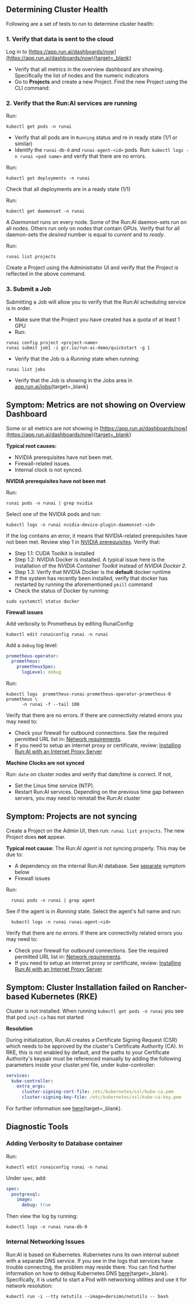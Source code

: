 
## Determining Cluster Health

Following are a set of tests to run to determine cluster health:

### 1. Verify that data is sent to the cloud

Log in to [https://app.run.ai/dashboards/now](https://app.run.ai/dashboards/now){target=_blank}

* Verify that all metrics in the overview dashboard are showing. Specifically the list of nodes and the numeric indicators
* Go to __Projects__ and create a new Project. Find the new Project using the CLI command:


### 2. Verify that the Run:AI services are running

Run:

```
kubectl get pods -n runai
```

* Verify that all pods are in ``Running`` status and re in ready state (1/1 or similar)
* Identify the `runai-db-0` and `runai-agent-<id>` pods. Run: `kubectl logs -n runai <pod name>` and verify that there are no errors.

Run:

```
kubectl get deployments -n runai
```

Check that all deployments are in a ready state (1/1)

Run:

```
kubectl get daemonset -n runai
```

A _Daemonset_ runs on every node. Some of the Run:AI daemon-sets run on all nodes. Others run only on nodes that contain GPUs. Verify that for all daemon-sets the _desired_ number is equal to  _current_ and to _ready_. 


Run:

```
runai list projects
```

Create a Project using the Administrator UI and verify that the Project is reflected in the above command. 

### 3. Submit a Job

Submitting a Job will allow you to verify that the Run:AI scheduling service is in order. 

* Make sure that the Project you have created has a quota of at least 1 GPU
* Run:

``` 
runai config project <project-name>
runai submit job1 -i gcr.io/run-ai-demo/quickstart -g 1
```

* Verify that the Job is a _Running_ state when running: 

```
runai list jobs
```

* Verify that the Job is showing in the Jobs area in [app.run.ai/jobs](https://app.run.ai/jobs){target=_blank}


## Symptom: Metrics are not showing on Overview Dashboard

Some or all metrics are not showing in [https://app.run.ai/dashboards/now](https://app.run.ai/dashboards/now){target=_blank}

__Typical root causes:__

* NVIDIA prerequisites have not been met.
* Firewall-related issues.
* Internal clock is not synced.


__NVIDIA prerequisites have not been met__

Run:

```
runai pods -n runai | grep nvidia
```

Select one of the NVIDIA pods and run:

```
kubectl logs -n runai nvidia-device-plugin-daemonset-<id>
```

If the log contains an error, it means that NVIDIA-related prerequisites have not been met. Review step 1 in [NVIDIA prerequisites](../Installing-Run-AI-on-an-on-premise-Kubernetes-Cluster/#step-1-nvidia). Verify that:

* Step 1.1: CUDA Toolkit is installed
* Step 1.2: NVIDIA Docker is installed. A typical issue here is the installation of the _NVIDIA Container Toolkit_ instead of _NVIDIA Docker 2_. 
* Step 1.3: Verify that NVIDIA Docker is the __default__ docker runtime
* If the system has recently been installed, verify that docker has restarted by running the aforementioned  `pkill` command
* Check the status of Docker by running:

```
sudo systemctl status docker
```

__Firewall issues__

Add verbosity to Prometheus by editing RunaiConfig:

```
kubectl edit runaiconfig runai -n runai
```

Add a `debug` log level:

``` YAML
prometheus-operator:
  prometheus:
    prometheusSpec:
      logLevel: debug
```

Run:
``` 
kubectl logs  prometheus-runai-prometheus-operator-prometheus-0 prometheus \
      -n runai -f --tail 100
```

Verify that there are no errors. If there are connectivity related errors you may need to:

* Check your firewall for outbound connections. See the required permitted URL list in: [Network requirements](cluster-prerequisites.md#network-requirements.md).
* If you need to setup an internet proxy or certificate, review: [Installing Run:AI with an Internet Proxy Server](proxy-server.md)


__Machine Clocks are not synced__

Run: `date` on cluster nodes and verify that date/time is correct.  If not,

* Set the Linux time service (NTP).
* Restart Run:AI services. Depending on the previous time gap between servers, you may need to reinstall the Run:AI cluster


## Symptom: Projects are not syncing

Create a Project on the Admin UI, then run: `runai list projects`. The new Project does __not__ appear.

 __Typical root cause:__ The Run:AI _agent_ is not syncing properly. This may be due to:

 * A dependency on the internal Run:AI database. See [separate](#symptom-internal-database-has-not-started) symptom below
 * Firewall issues

Run:

      runai pods -n runai | grep agent

See if the agent is in _Running_ state. Select the agent's full name and run:

      kubectl logs -n runai runai-agent-<id>

Verify that there are no errors. If there are connectivity related errors you may need to:

* Check your firewall for outbound connections. See the required permitted URL list in: [Network requirements](cluster-prerequisites.md#network-requirements.md).
* If you need to setup an internet proxy or certificate, review: [Installing Run:AI with an Internet Proxy Server](proxy-server.md)


## Symptom: Cluster Installation failed on Rancher-based Kubernetes (RKE)

Cluster is not installed. When running `kubectl get pods -n runai` you see that pod `init-ca` has not started

__Resolution__

During initialization, Run:AI creates a Certificate Signing Request (CSR) which needs to be approved by the cluster's Certificate Authority (CA). In RKE, this is not enabled by default, and the paths to your Certificate Authority's keypair must be referenced manually by adding the following parameters inside your cluster.yml file, under kube-controller:

``` YAML
services:
  kube-controller:
    extra_args:
      cluster-signing-cert-file: /etc/kubernetes/ssl/kube-ca.pem
      cluster-signing-key-file: /etc/kubernetes/ssl/kube-ca-key.pem
```

For further information see [here](https://github.com/rancher/rancher/issues/14674){target=_blank}.


## Diagnostic Tools

### Adding Verbosity to Database container

Run:

```
kubectl edit runaiconfig runai -n runai
```

Under `spec`, add: 

``` YAML
spec:
  postgresql:
    image:
      debug: true
```

Then view the log by running:

```
kubectl logs -n runai runa-db-0 
```


### Internal Networking Issues

Run:AI is based on Kubernetes. Kubernetes runs its own internal subnet with a separate DNS service. If you see in the logs that services have trouble connecting, the problem may reside there.  You can find further information on how to debug Kubernetes DNS [here](https://kubernetes.io/docs/tasks/administer-cluster/dns-debugging-resolution/){target=_blank}. Specifically, it is useful to start a Pod with networking utilities and use it for network resolution:

```
kubectl run -i --tty netutils --image=dersimn/netutils -- bash
```

